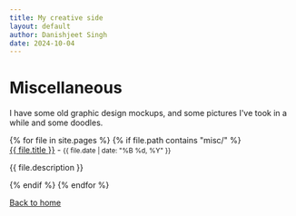 ```yaml
---
title: My creative side
layout: default
author: Danishjeet Singh
date: 2024-10-04
---
```


# Miscellaneous

I have some old graphic design mockups, and some pictures I've took in a while and some doodles.

<div class="miscellaneous-list">
  {% for file in site.pages %}
    {% if file.path contains "misc/" %}
      <div class="file-entry">
        <misc><a href="{{ file.url }}" class="file-title">{{ file.title }}</a></misc> - <small><span class="file-date">{{ file.date | date: "%B %d, %Y" }}</span></small>
        <p class="file-description">{{ file.description }}</p>
        <!-- Published on <span class="file-date">{{ file.date | date: "%B %d, %Y" }}</span> -->
      </div>
    {% endif %}
  {% endfor %}
</div>
 


[Back to home](/)
